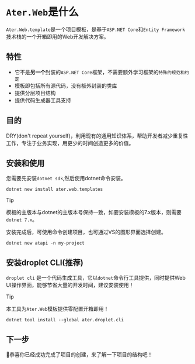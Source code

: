 # `Ater.Web`是什么

`Ater.Web.template`是一个项目模板，是基于`ASP.NET Core`和`Entity Framework`技术栈的一个开箱即用的Web开发解决方案。

## 特性

- 它不是**另一个**封装的`ASP.NET Core`框架，不需要额外学习框架的`特殊的规范和约定`
- 模板即包括所有源代码，没有额外封装的类库
- 提供分层项目结构
- 提供代码生成器工具支持

## 目的

DRY(don't repeat yourself)，利用现有的通用知识体系，帮助开发者减少重复性工作，专注于业务实现，用更少的时间创造更多的价值。

## 安装和使用

您需要先安装`dotnet sdk`,然后使用dotnet命令安装。

```pwsh
dotnet new install ater.web.templates
```

> [!TIP]
> 模板的主版本与dotnet的主版本号保持一致，如要安装模板的7.x版本，则需要`dotnet 7.x`。

安装完成后，可使用命令创建项目，也可通过VS的图形界面选择创建。

```pwsh
dotnet new atapi -n my-project
```

## 安装droplet CLI(推荐)

`droplet cli` 是一个代码生成工具，它以`dotnet`命令行工具提供，同时提供Web UI操作界面，能够节省大量的开发时间，建议安装使用！

> [!TIP]
> 本工具为`Ater.Web`模板提供零配置开箱即用！

```pwsh
dotnet tool install --global ater.droplet.cli
```

## 下一步

🎉恭喜你已经成功完成了项目的创建，来了解一下项目的结构吧！
